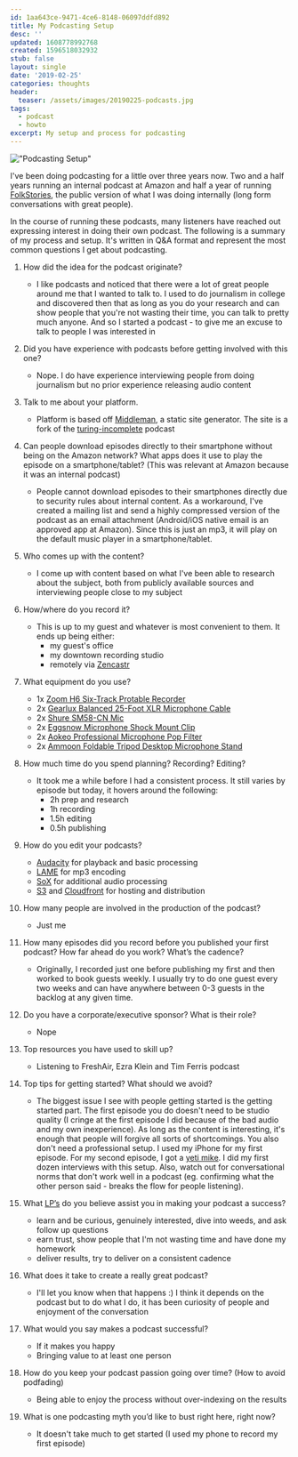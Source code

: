 ```yaml
---
id: 1aa643ce-9471-4ce6-8148-06097ddfd892
title: My Podcasting Setup
desc: ''
updated: 1608778992768
created: 1596518032932
stub: false
layout: single
date: '2019-02-25'
categories: thoughts
header:
  teaser: /assets/images/20190225-podcasts.jpg
tags:
  - podcast
  - howto
excerpt: My setup and process for podcasting
---
```

!["Podcasting Setup"](/assets/images/20190225-podcasts.jpg)

I've been doing podcasting for a little over three years now. Two and a half years running an internal podcast at Amazon and half a year of running [FolkStories](https://folkstories.org), the public version of what I was doing internally (long form conversations with great people).

In the course of running these podcasts, many listeners have reached out expressing interest in doing their own podcast. The following is a summary of my process and setup. It's written in Q&A format and represent the most common questions I get about podcasting.

1. How did the idea for the podcast originate?
    - I like podcasts and noticed that there were a lot of great people around me that I wanted to talk to. I used to do journalism in college and discovered then that as long as you do your research and can show people that you're not wasting their time, you can talk to pretty much anyone. And so I started a podcast - to give me an excuse to talk to people I was interested in

2.	Did you have experience with podcasts before getting involved with this one?
    - Nope. I do have experience interviewing people from doing journalism but no prior experience releasing audio content

3.	Talk to me about your platform.
    - Platform is based off [Middleman](/Users/kevinlin/code/projects/cloud.thence/blog), a static site generator. The site is a fork of the [turing-incomplete](https://github.com/turing-incomplete/turing-incomplete) podcast

4. Can people download episodes directly to their smartphone without being on the Amazon network? What apps does it use to play the episode on a smartphone/tablet? (This was relevant at Amazon because it was an internal podcast)
    - People cannot download episodes to their smartphones directly due to security rules about internal content.  As a workaround, I've created a  mailing list and send a highly compressed version of the podcast as an email attachment (Android/iOS native email is an approved app at Amazon). Since this is just an mp3, it will play on the default music player in a smartphone/tablet.

5.	Who comes up with the content?
    - I come up with content based on what I've been able to research about the subject, both from publicly available sources and interviewing people close to my subject

6.	How/where do you record it?
    - This is up to my guest and whatever is most convenient to them. It ends up being either:
        - my guest's office
        - my downtown recording studio
        - remotely via [Zencastr](https://zencastr.com)
7. What equipment do you use?
    - 1x [Zoom H6 Six-Track Protable Recorder](https://amzn.to/2SrdMLd)
    - 2x [Gearlux Balanced 25-Foot XLR Microphone Cable](https://amzn.to/2ICUoeN)
    - 2x [Shure SM58-CN Mic](https://amzn.to/2U8q0dw)
    - 2x [Eggsnow Microphone Shock Mount Clip](https://amzn.to/2NtyJ7F)
    - 2x [Aokeo Professional Microphone Pop Filter ](https://amzn.to/2BTNSub)
    - 2x [Ammoon Foldable Tripod Desktop Microphone Stand](https://amzn.to/2IEtyCV)

7.	How much time do you spend planning? Recording? Editing?
    - It took me a while before I had a consistent process. It still varies by episode but today, it hovers around the following:
        - 2h prep and research
        - 1h recording
        - 1.5h editing
        - 0.5h publishing

8. How do you edit your podcasts?
    - [Audacity](https://www.audacityteam.org/) for playback and basic processing
    - [LAME](http://lame.sourceforge.net/) for mp3 encoding
    - [SoX](http://sox.sourceforge.net/) for additional audio processing
    - [S3](https://aws.amazon.com/s3/) and [Cloudfront](https://aws.amazon.com/cloudfront/) for hosting and distribution

8.	How many people are involved in the production of the podcast?
    - Just me

9.	How many episodes did you record before you published your first podcast? How far ahead do you work? What’s the cadence?
    - Originally, I recorded just one before publishing my first and then worked to book guests weekly. I usually try to do one guest every two weeks and can have anywhere between 0-3 guests in the backlog at any given time.

11.	Do you have a corporate/executive sponsor? What is their role?
    - Nope

12.	Top resources you have used to skill up?
    - Listening to FreshAir, Ezra Klein and Tim Ferris podcast

13. Top tips for getting started? What should we avoid?
    - The biggest issue I see with people getting started is the getting started part. The first episode you do doesn't need to be studio quality (I cringe at the first episode I did because of the bad audio and my own inexperience). As long as the content is interesting, it's enough that people will forgive all sorts of shortcomings. You also don't need a professional setup. I used my iPhone for my first episode. For my second episode, I got a [yeti mike](http://amzn.to/2wVEpk8). I did my first dozen interviews with this setup. Also, watch out for conversational norms that don't work well in a podcast (eg. confirming what the other person said - breaks the flow for people listening).

14. What [LP’s](https://www.amazon.jobs/en-gb/principles) do you believe assist you in making your podcast a success?
    - learn and be curious, genuinely interested, dive into weeds, and ask follow up questions
    - earn trust, show people that I'm not wasting time and have done my homework
    - deliver results, try to deliver on a consistent cadence

15. What does it take to create a really great podcast?
    - I'll let you know when that happens :) I think it depends on the podcast but to do what I do, it has been curiosity of people and enjoyment of the conversation

16. What would you say makes a podcast successful?
    - If it makes you happy
    - Bringing value to at least one person

17. How do you keep your podcast passion going over time? (How to avoid podfading)
    - Being able to enjoy the process without over-indexing on the results

18. What is one podcasting myth you’d like to bust right here, right now?
    - It doesn't take much to get started (I used my phone to record my first episode)


